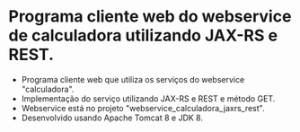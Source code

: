 # Programa cliente web do webservice de calculadora utilizando JAX-RS e REST.

- Programa cliente web que utiliza os serviços do webservice "calculadora".
- Implementação do serviço utilizando JAX-RS e REST e método GET.
- Webservice está no projeto "webservice_calculadora_jaxrs_rest".
- Desenvolvido usando Apache Tomcat 8 e JDK 8.